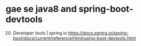 # gae se java8 and spring-boot-devtools

20. Developer tools | spring.io
https://docs.spring.io/spring-boot/docs/current/reference/html/using-boot-devtools.html